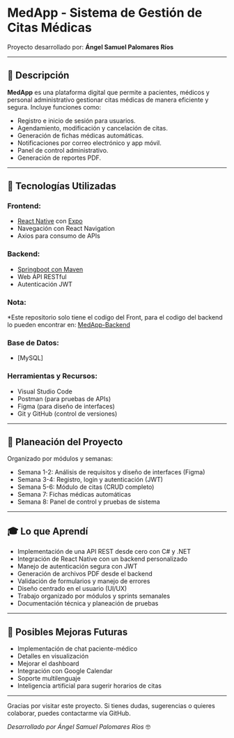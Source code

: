 # MedApp - Sistema de Gestión de Citas Médicas

Proyecto desarrollado por: **Ángel Samuel Palomares Ríos**

---

## 🚀 Descripción

**MedApp** es una plataforma digital que permite a pacientes, médicos y personal administrativo gestionar citas médicas de manera eficiente y segura. Incluye funciones como:

* Registro e inicio de sesión para usuarios.
* Agendamiento, modificación y cancelación de citas.
* Generación de fichas médicas automáticas.
* Notificaciones por correo electrónico y app móvil.
* Panel de control administrativo.
* Generación de reportes PDF.

---

## 🤖 Tecnologías Utilizadas

### Frontend:

* [React Native](https://reactnative.dev/) con [Expo](https://expo.dev/)
* Navegación con React Navigation
* Axios para consumo de APIs

### Backend:

* [Springboot con Maven](https://spring.io/)
* Web API RESTful
* Autenticación JWT

### Nota:

*Este repositorio solo tiene el codigo del Front, para el codigo del backend lo pueden encontrar en: [MedApp-Backend](https://github.com/SamuelPrrr/IngSoftware-Back-MedApp)

### Base de Datos:

* [MySQL]

### Herramientas y Recursos:

* Visual Studio Code
* Postman (para pruebas de APIs)
* Figma (para diseño de interfaces)
* Git y GitHub (control de versiones)

---

## 📆 Planeación del Proyecto

Organizado por módulos y semanas:

* Semana 1-2: Análisis de requisitos y diseño de interfaces (Figma)
* Semana 3-4: Registro, login y autenticación (JWT)
* Semana 5-6: Módulo de citas (CRUD completo)
* Semana 7: Fichas médicas automáticas
* Semana 8: Panel de control y pruebas de sistema

---

## 🎓 Lo que Aprendí

* Implementación de una API REST desde cero con C# y .NET
* Integración de React Native con un backend personalizado
* Manejo de autenticación segura con JWT
* Generación de archivos PDF desde el backend
* Validación de formularios y manejo de errores
* Diseño centrado en el usuario (UI/UX)
* Trabajo organizado por módulos y sprints semanales
* Documentación técnica y planeación de pruebas

---

## 🚨 Posibles Mejoras Futuras

* Implementación de chat paciente-médico
* Detalles en visualización
* Mejorar el dashboard
* Integración con Google Calendar
* Soporte multilenguaje
* Inteligencia artificial para sugerir horarios de citas

---

Gracias por visitar este proyecto. Si tienes dudas, sugerencias o quieres colaborar, puedes contactarme vía GitHub.

*Desarrollado por Ángel Samuel Palomares Ríos* 🤓
